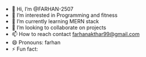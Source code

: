 - 👋 Hi, I’m @FARHAN-2507
- 👀 I’m interested in Programming and fitness 
- 🌱 I’m currently learning MERN stack
- 💞️ I’m looking to collaborate on projects
- 📫 How to reach contact farhanakthar99@gmail.com
- 😄 Pronouns: farhan  
- ⚡ Fun fact: 

<!---
FARHAN-2507/FARHAN-2507 is a ✨ special ✨ repository because its `README.md` (this file) appears on your GitHub profile.
You can click the Preview link to take a look at your changes.
--->
